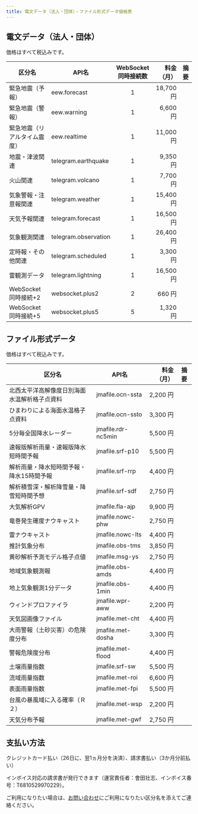 ```yaml
---
title: 電文データ（法人・団体）・ファイル形式データ価格表
---
```


## 電文データ（法人・団体）

価格はすべて税込みです。

| 区分名             | API名                 | WebSocket<br/>同時接続数 |    料金（月） | 摘要 |
|-----------------|----------------------|:-------------------:|---------:|----|
| 緊急地震（予報）        | eew.forecast         |          1          | 18,700 円 |    |
| 緊急地震（警報）        | eew.warning          |          1          |  6,600 円 |    |
| 緊急地震（リアルタイム震度）  | eew.realtime         |          1          | 11,000 円 |    |
| 地震・津波関連         | telegram.earthquake  |          1          |  9,350 円 |
| 火山関連            | telegram.volcano     |          1          |  7,700 円 |
| 気象警報・注意報関連      | telegram.weather     |          1          | 15,400 円 |
| 天気予報関連          | telegram.forecast    |          1          | 16,500 円 |
| 気象観測関連          | telegram.observation |          1          | 26,400 円 |
| 定時報・その他関連       | telegram.scheduled   |          1          |  3,300 円 |
| 雷観測データ          | telegram.lightning   |          1          | 16,500 円 |
| WebSocket同時接続+2 | websocket.plus2      |          2          |    660 円 |
| WebSocket同時接続+5 | websocket.plus5      |          5          |  1,320 円 |

## ファイル形式データ

価格はすべて税込みです。

| 　区分名                   | API名               |   料金（月） | 摘要 |
|------------------------|--------------------|--------:|----|
| 北西太平洋高解像度日別海面水温解析格子点資料 | jmafile.ocn-ssta   | 2,200 円 |    |
| ひまわりによる海面水温格子点資料       | jmafile.ocn-ssto   | 3,300 円 |    |
| 5分毎全国降水レーダー            | jmafile.rdr-nc5min | 5,500 円 |    | 
| 速報版解析雨量・速報版降水短時間予報	    | jmafile.srf-p10    | 5,500 円 |    |
| 解析雨量・降水短時間予報・降水15時間予報  | jmafile.srf-rrp    | 4,400 円 |    |
| 解析積雪深・解析降雪量・降雪短時間予想    | jmafile.srf-sdf    | 2,750 円 |    |
| 大気解析GPV	               | jmafile.fla-ajp    | 9,900 円 |    |
| 竜巻発生確度ナウキャスト           | jmafile.nowc-phw   | 2,750 円 |    |
| 雷ナウキャスト                | jmafile.nowc-lts   | 4,400 円 |    |
| 推計気象分布                 | jmafile.obs-tms    | 3,850 円 |    |
| 黄砂解析予測モデル格子点値          | jmafile.msg-ys     | 2,750 円 |    |
| 地域気象観測報                | jmafile.obs-amds   | 4,400 円 |    |
| 地上気象観測1分データ		          | jmafile.obs-1min   | 4,400 円 |    |
| ウィンドプロファイラ		           | jmafile.wpr-aww    | 2,200 円 |    |
| 天気図画像ファイル              | jmafile.met-cht    | 4,400 円 |    |
| 大雨警報（土砂災害）の危険度分布       | jmafile.met-dosha  | 3,300 円 |    |
| 警報危険度分布                | jmafile.met-flood  | 4,400 円 |    |
| 土壌雨量指数                 | jmafile.srf-sw     | 5,500 円 |    |
| 流域雨量指数                 | jmafile.met-roi    | 6,600 円 |    |
| 表面雨量指数                 | jmafile.met-fpi    | 5,500 円 |    |
| 台風の暴風域に入る確率（Ｒ２）        | jmafile.met-wsp    | 2,200 円 |    |
| 天気分布予報                 | jmafile.met-gwf    | 2,750 円 |    |

## 支払い方法

クレジットカード払い（26日に、翌1ヵ月分を決済）、請求書払い（3か月分前払い）

インボイス対応の請求書が発行できます（運営責任者：會田壮志、インボイス番号：T6810529970229）。

ご利用になりたい場合は、[お問い合わせ](/contact)にご利用になりたい区分名を添えてご連絡ください。
